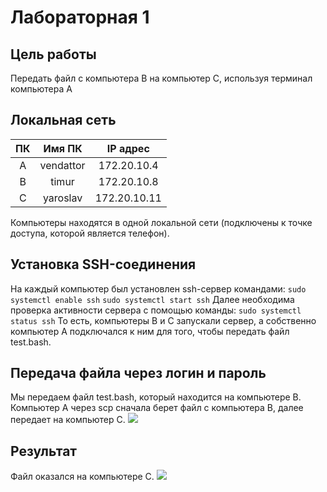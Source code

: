 # Лабораторная 1
## Цель работы
Передать файл с компьютера B на компьютер C, используя терминал компьютера А
## Локальная сеть
| ПК | Имя ПК | IP адрес |
| :---------: | :---------: | :---------: |
| A | vendattor | 172.20.10.4 |
| B | timur | 172.20.10.8 |
| C | yaroslav | 172.20.10.11 |


Компьютеры находятся в одной локальной сети (подключены к точке доступа, которой является телефон).
## Установка SSH-соединения
На каждый компьютер был установлен ssh-сервер командами:
  `sudo systemctl enable ssh`
  `sudo systemctl start ssh`
Далее необходима проверка активности сервера с помощью команды:
  `sudo systemctl status ssh`
То есть, компьютеры B и C запускали сервер, а собственно компьютер A подключался к ним для того, чтобы передать файл test.bash.
## Передача файла через логин и пароль
Мы передаем файл test.bash, который находится на компьютере В.
Компьютер А через scp сначала берет файл с компьютера В, далее передает на компьютер С.
<image src="/lab_1/photo_2023-11-07_20-59-18.jpg">
## Результат
Файл оказался на компьютере C.
<image src="/lab_1/photo_2023-11-07_20-59-19.jpg">
